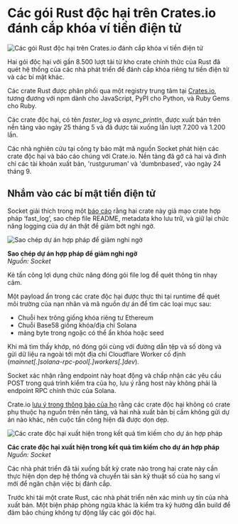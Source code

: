 # Các gói Rust độc hại trên Crates.io đánh cắp khóa ví tiền điện tử

![Các gói Rust độc hại trên Crates.io đánh cắp khóa ví tiền điện tử](https://www.bleepstatic.com/content/hl-images/2024/04/09/Rust-headpic-red.jpg)

Hai gói độc hại với gần 8.500 lượt tải từ kho crate chính thức của Rust đã quét hệ thống của các nhà phát triển để đánh cắp khóa riêng tư tiền điện tử và các bí mật khác.

Các crate Rust được phân phối qua một registry trung tâm tại [Crates.io](https://crates.io/), tương đương với npm dành cho JavaScript, PyPI cho Python, và Ruby Gems cho Ruby.

Các crate độc hại, có tên _faster\_log_ và _async\_println_, được xuất bản trên nền tảng vào ngày 25 tháng 5 và đã được tải xuống lần lượt 7.200 và 1.200 lần.

Các nhà nghiên cứu tại công ty bảo mật mã nguồn Socket phát hiện các crate độc hại và báo cáo chúng với Crate.io. Nền tảng đã gỡ cả hai và đình chỉ các tài khoản xuất bản, 'rustguruman' và 'dumbnbased', vào ngày 24 tháng 9.

## Nhắm vào các bí mật tiền điện tử

Socket giải thích trong một [báo cáo](http://socket.dev/blog/two-malicious-rust-crates-impersonate-popular-logger-to-steal-wallet-keys) rằng hai crate này giả mạo crate hợp pháp ‘fast\_log’, sao chép file README, metadata kho lưu trữ, và giữ lại chức năng logging của dự án thật để giảm bớt nghi ngờ.

![Sao chép dự án hợp pháp để giảm nghi ngờ](https://www.bleepstatic.com/images/news/u/1220909/2025/September/impersonation.jpg)

**Sao chép dự án hợp pháp để giảm nghi ngờ**  
_Nguồn: Socket_

Kẻ tấn công lợi dụng chức năng đóng gói file log để quét thông tin nhạy cảm.

Một payload ẩn trong các crate độc hại được thực thi tại runtime để quét môi trường của nạn nhân và mã nguồn dự án để tìm các loại mục sau:

* Chuỗi hex trông giống khóa riêng tư Ethereum
* Chuỗi Base58 giống khóa/địa chỉ Solana
* mảng byte trong ngoặc có thể ẩn khóa hoặc seed

Khi mã tìm thấy khớp, nó đóng gói cùng với đường dẫn tệp và số dòng và gửi dữ liệu ra ngoài tới một địa chỉ Cloudflare Worker cố định (_mainnet\[.\]solana-rpc-pool\[.\]workers\[.\]dev_).

Socket xác nhận rằng endpoint này hoạt động và chấp nhận các yêu cầu POST trong quá trình kiểm tra của họ, lưu ý rằng host này không phải là endpoint RPC chính thức của Solana.

Crate.io [lưu ý trong thông báo của họ](https://blog.rust-lang.org/2025/09/24/crates.io-malicious-crates-fasterlog-and-asyncprintln/) rằng các crate độc hại không có crate phụ thuộc hạ nguồn trên nền tảng, và hai nhà xuất bản bị cấm không gửi dự án nào khác, nên cuộc tấn công hiện đã được dọn dẹp.

![Các crate độc hại xuất hiện trong kết quả tìm kiếm cho dự án hợp pháp](https://www.bleepstatic.com/images/news/u/1220909/2025/September/search-results.jpg)

**Các crate độc hại xuất hiện trong kết quả tìm kiếm cho dự án hợp pháp**  
_Nguồn: Socket_

Các nhà phát triển đã tải xuống bất kỳ crate nào trong hai crate này cần thực hiện dọn dẹp hệ thống và chuyển tài sản kỹ thuật số của họ sang ví mới để ngăn chặn việc bị đánh cắp.

Trước khi tải một crate Rust, các nhà phát triển nên xác minh uy tín của nhà xuất bản. Một biện pháp phòng ngừa khác là kiểm tra kỹ hướng dẫn build để đảm bảo chúng không tự động lấy các gói độc hại.